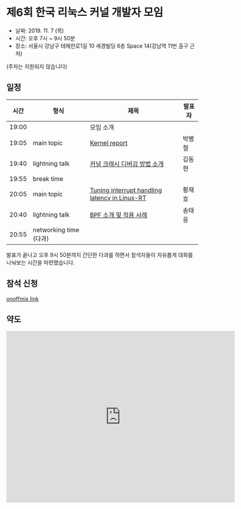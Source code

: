 # 제6회 한국 리눅스 커널 개발자 모임

* 날짜: 2019. 11. 7 (목)
* 시간: 오후 7시 ~ 9시 50분
* 장소: 서울시 강남구 테헤란로1길 10 세경빌딩 6층 Space 14(강남역 11번 출구 근처)

(주차는 지원되지 않습니다)

## 일정

| 시간 | 형식 | 제목 | 발표자 |
|----|----|----|----|
| 19:00 | | 모임 소개| |
| 19:05 | main topic | [Kernel report](session-01/) | 박병철 |
| 19:40 | lightning talk | [커널 크래시 디버깅 방법 소개](lightning-01/) | 김동현 |
| 19:55 | break time | | |
| 20:05 | main topic | [Tuning interrupt handling latency in Linux-RT](session-02/) | 황재호 |
| 20:40 | lightning talk | [BPF 소개 및 적용 사례](lightning-02/) | 송태웅 |
| 20:55 | networking time (다과) | | |

발표가 끝나고 오후 9시 50분까지 간단한 다과를 하면서 참석자들이
자유롭게 대화를 나눠보는 시간을 마련했습니다.

## 참석 신청
[onoffmix link](https://www.onoffmix.com/event/196640)

## 약도

<iframe src="https://www.google.com/maps/embed?pb=!1m18!1m12!1m3!1d3165.3813068958966!2d127.0260237156785!3d37.49892393575433!2m3!1f0!2f0!3f0!3m2!1i1024!2i768!4f13.1!3m3!1m2!1s0x357ca159c6933cb5%3A0x86c77fee3208529c!2z7ISc7Jq47Yq567OE7IucIOqwleuCqOq1rCDsl63sgrzrj5kg7YWM7Zek656A66GcMeq4uCAxMA!5e0!3m2!1sko!2skr!4v1556861077691!5m2!1sko!2skr" width="600" height="450" frameborder="0" style="border:0" allowfullscreen></iframe>
